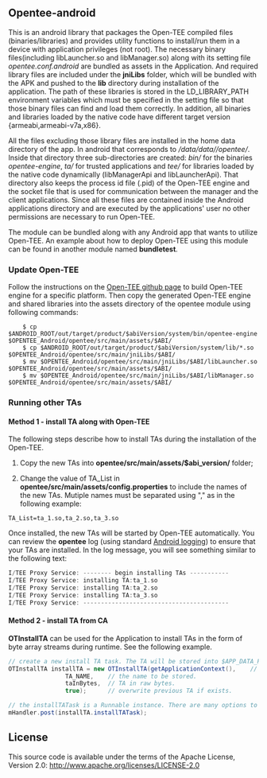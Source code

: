 ## Opentee-android

This is an android library that packages the Open-TEE compiled files (binaries/libraries) and provides utility functions to install/run them in a device with application privileges (not root). The necessary binary files(including libLauncher.so and libManager.so) along with its setting file _opentee.conf.android_ are bundled as assets in the Application. And required library files are included under the **jniLibs** folder, which will be bundled with the APK and pushed to the **lib** directory during installation of the application. The path of these libraries is stored in the LD_LIBRARY_PATH environment variables which must be specified in the setting file so that those binary files can find and load them correctly. In addition, all binaries and libraries loaded by the native code have different target version {armeabi,armeabi-v7a,x86}.

All the files excluding those library files are installed in the home data directory of the app. In android that corresponds to _/data/data/<application package name>/opentee/_. Inside that directory three sub-directories are created: _bin/_ for the binaries _opentee-engine_, _ta/_ for trusted applications and _tee/_ for libraries loaded by the native code dynamically  (libManagerApi and libLauncherApi). That directory also keeps the process id file (.pid) of the Open-TEE engine and the socket file that is used for communication between the manager and the client applications. Since all these files are contained inside the Android applications directory and are executed by the applications' user no other permissions are necessary to run Open-TEE.

The module can be bundled along with any Android app that wants to utilize Open-TEE. An example about how to deploy Open-TEE using this module can be found in another module named **bundletest**.

### Update Open-TEE

Follow the instructions on the [Open-TEE github page](https://open-tee.github.io/android/) to build Open-TEE engine for a specific platform. Then copy the generated Open-TEE engine and shared libraries into the assets directory of the opentee module using following commands:
```shell
	$ cp $ANDROID_ROOT/out/target/product/$abiVersion/system/bin/opentee-engine $OPENTEE_Android/opentee/src/main/assets/$ABI/
	$ cp $ANDROID_ROOT/out/target/product/$abiVersion/system/lib/*.so $OPENTEE_Android/opentee/src/main/jniLibs/$ABI/
	$ mv $OPENTEE_Android/opentee/src/main/jniLibs/$ABI/libLauncher.so $OPENTEE_Android/opentee/src/main/assets/$ABI/
	$ mv $OPENTEE_Android/opentee/src/main/jniLibs/$ABI/libManager.so $OPENTEE_Android/opentee/src/main/assets/$ABI/
```

### Running other TAs

#### Method 1 - install TA along with Open-TEE

The following steps describe how to install TAs during the installation of the Open-TEE.

1. Copy the new TAs into **opentee/src/main/assets/$abi_version/** folder;

2. Change the value of TA_List in **opentee/src/main/assets/config.properties** to include the names of the new TAs. Mutiple names must be separated using "," as in the following example:

```shell
TA_List=ta_1.so,ta_2.so,ta_3.so
```

Once installed, the new TAs will be started by Open-TEE automatically. You can review the **opentee** log (using standard [Android logging](https://developer.android.com/studio/debug/index.html#systemLog)) to ensure that your TAs are installed. In the log message, you will see something similar to the following text:
```c
I/TEE Proxy Service: -------- begin installing TAs -----------
I/TEE Proxy Service: installing TA:ta_1.so
I/TEE Proxy Service: installing TA:ta_2.so
I/TEE Proxy Service: installing TA:ta_3.so
I/TEE Proxy Service: -----------------------------------------
```

#### Method 2 - install TA from CA

**OTInstallTA** can be used for the Application to install TAs in the form of byte array streams during runtime. See the following example.

```java
// create a new install TA task. The TA will be stored into $APP_DATA_PATH/opentee/ta with the name TA_NAME. Open-TEE will automatically start it once installed.
OTInstallTA installTA = new OTInstallTA(getApplicationContext(),    // application context
                TA_NAME,	// the name to be stored.
                taInBytes,	// TA in raw bytes.
                true);		// overwrite previous TA if exists.

// the installTATask is a Runnable instance. There are many options to run it. For instance, you can just post it to a running thread like the following line of code. At the same time, make sure that your TA is not rejected by looking the logcat.
mHandler.post(installTA.installTATask);
```

## License

This source code is available under the terms of the Apache License, Version 2.0: <http://www.apache.org/licenses/LICENSE-2.0>